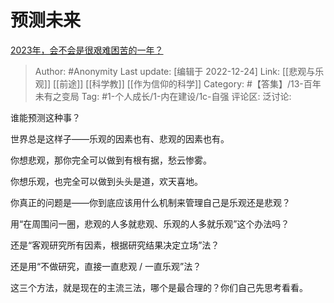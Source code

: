 # 预测未来
[2023年，会不会是很艰难困苦的一年？](https://www.zhihu.com/question/570395913/answer/2813752916)

> Author: #Anonymity
> Last update: [编辑于 2022-12-24]
> Link: [[悲观与乐观]] [[前途]] [[科学教]] [[作为信仰的科学]]
> Category: #【答集】/13-百年未有之变局
> Tag: #1-个人成长/1-内在建设/1c-自强
> 评论区:
> 泛讨论:

谁能预测这种事？

世界总是这样子——乐观的因素也有、悲观的因素也有。

你想悲观，那你完全可以做到有根有据，愁云惨雾。

你想乐观，也完全可以做到头头是道，欢天喜地。

你真正的问题是——你到底应该用什么机制来管理自己是乐观还是悲观？

用“在周围问一圈，悲观的人多就悲观、乐观的人多就乐观”这个办法吗？

还是“客观研究所有因素，根据研究结果决定立场”法？

还是用“不做研究，直接一直悲观 / 一直乐观”法？

这三个方法，就是现在的主流三法，哪个是最合理的？你们自己先思考看看。
